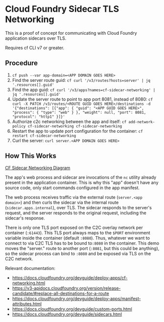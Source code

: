 # Cloud Foundry Sidecar TLS Networking

This is a proof of concept for communicating with Cloud Foundry application
sidecars over TLS.

Requires cf CLI v7 or greater.

## Procedure 

1. `cf push --var app-domain=<APP DOMAIN GOES HERE>`
1. Find the server route guid: `cf curl '/v3/routes?hosts=server' | jq '.resources[].guid'`
1. Find the app guid: `cf curl '/v3/apps?names=cf-sidecar-networking' | jq '.resources[].guid'`
1. Update the server route to point to app port 8081, instead of 8080: `cf curl -X PATCH /v3/routes/<ROUTE GUID GOES HERE>/destinations -d '{"destinations": [{"app": { "guid": "<APP GUID GOES HERE>", "process": { "type": "web" } }, "weight": null, "port": 8081, "protocol": "http1" }]}'`
1. Authorize c2c networking between the app and itself: `cf add-network-policy cf-sidecar-networking cf-sidecar-networking`
1. Restart the app to update port configuration for the container: `cf restart cf-sidecar-networking`
1. Curl the server: `curl server.<APP DOMAIN GOES HERE>`

## How This Works

[CF Sidecar Networking Diagram](cf-sidecar-networking.png)

The app's web process and sidecar are invocations of the `nc` utility already
present in the application container. This is why this "app" doesn't have any
source code, only start commands configured in the app manifest.

The web process receives traffic via the external route (`server.<app domain>`)
and then curls the sidecar via the internal route (`sidecar.apps.internal`),
over TLS. The sidecar responds to the server's request, and the server responds
to the original request, including the sidecar's response.

There is only one TLS port exposed on the C2C overlay network per container 
(`:61443`). This TLS port always maps to the `$PORT` environment variable
inside the container (default `:8080`). Thus, whatever we want to connect to
via C2C TLS has to be bound to`:8080` in the container. This demo moves the
"server.<app domain>" route to another port (`:8081`, but this could be
anything), so the sidecar process can bind to `:8080` and be exposed via TLS
on the C2C network.

Relevant documentation:
- https://docs.cloudfoundry.org/devguide/deploy-apps/cf-networking.html
- https://v3-apidocs.cloudfoundry.org/version/release-candidate/#replace-all-destinations-for-a-route
- https://docs.cloudfoundry.org/devguide/deploy-apps/manifest-attributes.html
- https://docs.cloudfoundry.org/devguide/custom-ports.html
- https://docs.cloudfoundry.org/devguide/sidecars.html
